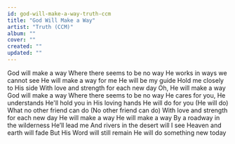 ```yaml
---
id: god-will-make-a-way-truth-ccm
title: "God Will Make a Way"
artist: "Truth (CCM)"
album: ""
cover: ""
created: ""
updated: ""
---
```


God will make a way
Where there seems to be no way
He works in ways we cannot see
He will make a way for me
He will be my guide
Hold me closely to His side
With love and strength for each new day
Oh, He will make a way
God will make a way
Where there seems to be no way
He cares for you, He understands
He'll hold you in His loving hands
He will do for you
(He will do)
What no other friend can do
(No other friend can do)
With love and strength for еach new day
He will make a way
Hе will make a way
By a roadway in the wilderness
He’ll lead me
And rivers in the desert will I see
Heaven and earth will fade
But His Word will still remain
He will do something new today